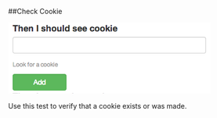 ##Check Cookie

![Cookie](images/cookie.png)

Use this test to verify that a cookie exists or was made.

